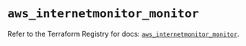 # `aws_internetmonitor_monitor`

Refer to the Terraform Registry for docs: [`aws_internetmonitor_monitor`](https://registry.terraform.io/providers/hashicorp/aws/6.12.0/docs/resources/internetmonitor_monitor).
